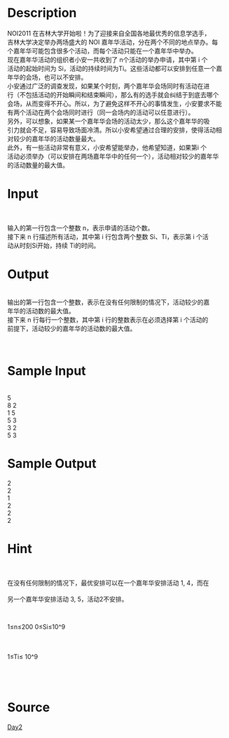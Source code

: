 
# Description

<div class="content"><p>NOI2011 在吉林大学开始啦！为了迎接来自全国各地最优秀的信息学选手，<br/>
吉林大学决定举办两场盛大的 NOI 嘉年华活动，分在两个不同的地点举办。每<br/>
个嘉年华可能包含很多个活动，而每个活动只能在一个嘉年华中举办。 <br/>
现在嘉年华活动的组织者小安一共收到了 n个活动的举办申请，其中第 i 个<br/>
活动的起始时间为 Si，活动的持续时间为Ti。这些活动都可以安排到任意一个嘉<br/>
年华的会场，也可以不安排。 <br/>
小安通过广泛的调查发现，如果某个时刻，两个嘉年华会场同时有活动在进<br/>
行（不包括活动的开始瞬间和结束瞬间），那么有的选手就会纠结于到底去哪个<br/>
会场，从而变得不开心。所以，为了避免这样不开心的事情发生，小安要求不能<br/>
有两个活动在两个会场同时进行（同一会场内的活动可以任意进行）。 <br/>
另外，可以想象，如果某一个嘉年华会场的活动太少，那么这个嘉年华的吸<br/>
引力就会不足，容易导致场面冷清。所以小安希望通过合理的安排，使得活动相<br/>
对较少的嘉年华的活动数量最大。 <br/>
此外，有一些活动非常有意义，小安希望能举办，他希望知道，如果第i 个<br/>
活动必须举办（可以安排在两场嘉年华中的任何一个），活动相对较少的嘉年华<br/>
的活动数量的最大值。</p></div>

# Input

<div class="content"><p> </p>
<p>输入的第一行包含一个整数 n，表示申请的活动个数。 <br/>
接下来 n 行描述所有活动，其中第 i 行包含两个整数 Si、Ti，表示第 i 个活<br/>
动从时刻Si开始，持续 Ti的时间。</p></div>

# Output

<div class="content"><p><br/>
输出的第一行包含一个整数，表示在没有任何限制的情况下，活动较少的嘉<br/>
年华的活动数的最大值。 <br/>
接下来 n 行每行一个整数，其中第 i 行的整数表示在必须选择第 i 个活动的<br/>
前提下，活动较少的嘉年华的活动数的最大值。</p>
<p> </p></div>

# Sample Input

<div class="content"><span class="sampledata"><br/>
5 <br/>
8 2 <br/>
1 5 <br/>
5 3 <br/>
3 2 <br/>
5 3 <br/>
</span></div>

# Sample Output

<div class="content"><span class="sampledata">2 <br/>
2 <br/>
1 <br/>
2 <br/>
2 <br/>
2 <br/>
</span></div>

# Hint

<div class="content"><p></p><p></p><br/>
<p>在没有任何限制的情况下，最优安排可以在一个嘉年华安排活动 1, 4，而在<br/><br/>
另一个嘉年华安排活动 3, 5，活动2不安排。</p><br/>
<p>1≤n≤200 0≤Si≤10^9<br/><br/>
 <br/><br/>
1≤Ti≤ 10^9<br/><br/>
 <br/><br/>
</p><p></p></div>

# Source

<div class="content"><p><a href="problemset.php?search=Day2">Day2</a></p></div>

